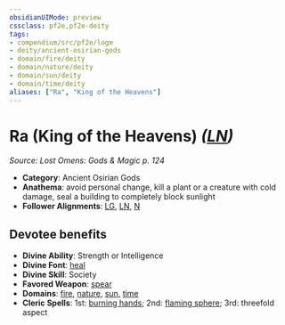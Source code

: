 ```yaml
---
obsidianUIMode: preview
cssclass: pf2e,pf2e-deity
tags:
- compendium/src/pf2e/logm
- deity/ancient-osirian-gods
- domain/fire/deity
- domain/nature/deity
- domain/sun/deity
- domain/time/deity
aliases: ["Ra", "King of the Heavens"]
---
```

# Ra (King of the Heavens) *([LN](../../../rules/traits/lawful-neutral-b1.md))*  
*Source: Lost Omens: Gods & Magic p. 124*  

- **Category**: Ancient Osirian Gods
- **Anathema**: avoid personal change, kill a plant or a creature with cold damage, seal a building to completely block sunlight
- **Follower Alignments**: [LG](../../../rules/traits/lawful-goo-b1.md), [LN](../../../rules/traits/lawful-neutral-b1.md), [N](../../../rules/traits/neutral-b1.md)

## Devotee benefits

- **Divine Ability**: Strength or Intelligence
- **Divine Font**: [heal](../../spells/heal.md)
- **Divine Skill**: Society
- **Favored Weapon**: [spear](../../equipment/items/spear.md)
- **Domains**: [fire](../domains.md#Fire), [nature](../domains.md#Nature), [sun](../domains.md#Sun), [time](../domains.md#Time)
- **Cleric Spells**: 1st: [burning hands](../../spells/burning-hands.md); 2nd: [flaming sphere](../../spells/flaming-sphere.md); 3rd: threefold aspect